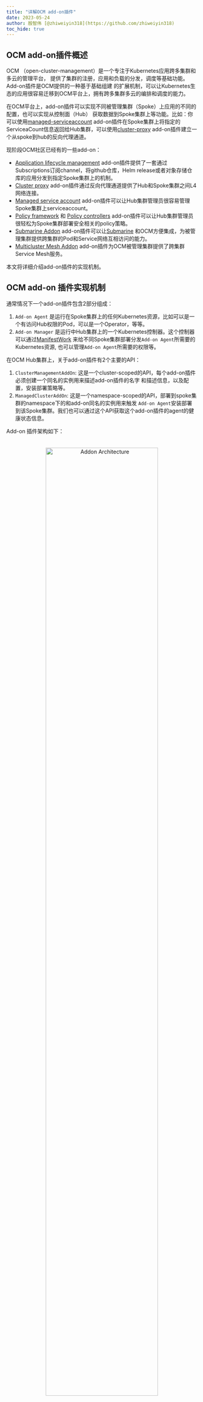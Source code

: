 ```yaml
---
title: "详解OCM add-on插件"
date: 2023-05-24
author: 殷智伟 [@zhiweiyin318](https://github.com/zhiweiyin318)
toc_hide: true
---
```



##  OCM add-on插件概述

OCM （open-cluster-management）是一个专注于Kubernetes应用跨多集群和多云的管理平台，
提供了集群的注册，应用和负载的分发，调度等基础功能。Add-on插件是OCM提供的一种基于基础组建
的扩展机制，可以让Kubernetes生态的应用很容易迁移到OCM平台上，拥有跨多集群多云的编排和调度的能力。

在OCM平台上，add-on插件可以实现不同被管理集群（Spoke）上应用的不同的配置，也可以实现从控制面（Hub）
获取数据到Spoke集群上等功能。比如：你可以使用[managed-serviceaccount](https://github.com/open-cluster-management-io/managed-serviceaccount)
add-on插件在Spoke集群上将指定的ServiceaCount信息返回给Hub集群，可以使用[cluster-proxy](https://github.com/open-cluster-management-io/cluster-proxy)
add-on插件建立一个从spoke到hub的反向代理通道。

现阶段OCM社区已经有的一些add-on：
* [Application lifecycle management](https://open-cluster-management.io/zh/getting-started/integration/app-lifecycle/)
  add-on插件提供了一套通过Subscriptions订阅channel，将github仓库，Helm release或者对象存储仓库的应用分发到指定Spoke集群上的机制。
* [Cluster proxy](https://open-cluster-management.io/getting-started/integration/cluster-proxy/) add-on插件通过反向代理通道提供了Hub和Spoke集群之间L4网络连接。
* [Managed service account](https://open-cluster-management.io/getting-started/integration/managed-serviceaccount/)
  add-on插件可以让Hub集群管理员很容易管理Spoke集群上serviceaccount。
* [Policy framework](https://open-cluster-management.io/getting-started/integration/policy-framework/) 和
  [Policy controllers](https://open-cluster-management.io/getting-started/integration/policy-controllers/)
  add-on插件可以让Hub集群管理员很轻松为Spoke集群部署安全相关的policy策略。
* [Submarine Addon](https://github.com/stolostron/submariner-addon) add-on插件可以让[Submarine](https://github.com/submariner-io/submariner)
  和OCM方便集成，为被管理集群提供跨集群的Pod和Service网络互相访问的能力。
* [Multicluster Mesh Addon](https://github.com/stolostron/multicluster-mesh-addon) add-on插件为OCM被管理集群提供了跨集群Service Mesh服务。


本文将详细介绍add-on插件的实现机制。

## OCM add-on 插件实现机制

通常情况下一个add-on插件包含2部分组成：
1. `Add-on Agent` 是运行在Spoke集群上的任何Kubernetes资源，比如可以是一个有访问Hub权限的Pod，可以是一个Operator，等等。
2. `Add-on Manager` 是运行中Hub集群上的一个Kubernetes控制器。这个控制器可以通过[ManifestWork](https://open-cluster-management.io/concepts/manifestwork/)
   来给不同Spoke集群部署分发`Add-on Agent`所需要的Kubernetes资源, 也可以管理`Add-on Agent`所需要的权限等。

在OCM Hub集群上，关于add-on插件有2个主要的API：
1. `ClusterManagementAddOn`: 这是一个cluster-scoped的API，每个add-on插件必须创建一个同名的实例用来描述add-on插件的名字
   和描述信息，以及配置，安装部署策略等。
2. `ManagedClusterAddOn`: 这是一个namespace-scoped的API，部署到spoke集群的namespace下的和add-on同名的实例用来触发
   `Add-on Agent`安装部署到该Spoke集群。我们也可以通过这个API获取这个add-on插件的agent的健康状态信息。

Add-on 插件架构如下：

<div style="text-align: center; padding: 20px;">
   <img src="./assets/addon-architecture.png" alt="Addon Architecture" style="margin: 0 auto; width: 80%">
</div>

创建：

`Add-on Manager` 监控`managedClusterAddOn` 来创建`manifestWork`把`Add-on Agent`部署到Spoke集群上，也可以根据
配置的部署策略只将agent部署到策略选中的集群上。

注册：

如果`Add-on Agent` 需要访问Hub集群，`registration-agent`会根据`managedClusterAddOn` 中的注册信息来向Hub集群
发起CSR请求来申请访问Hub集群的权限，`Add-on Manager` 根据自定义的approve策略来检查CSR请求，approve后，创建对应的RBAC
权限给agent，`registration-agent` 会生成一个含有指定权限的kubeconfig secret， agent可以通过这个secret来访问Hub集群。

原生Kubernetes CSR只支持`kubernetes.io/kube-apiserver-client`,`kubernetes.io/kube-apiserver-client-kubelet`
和`kubernetes.io/kubelet-serving` 这几种签名者（signer），我们可以提供让用户自定义证书和签名者来访问非kube-apiserver的服务，
在`Add-on Manager`上可以自定义验证签名者和证书是否正确来完成add-on的注册。

健康检查：

`Add-on Agent`可以通过`addon-framework`提供的lease功能在Spoke集群上维护一个lease，`registration-agent` 监控这个Lease，
并通过Lease状态判断Agent是否健康，并更新到Hub集群的`managedClusterAddOn`的`Available`状态中。用户也可以通过其他自定义方式
来进行agent的健康检查，比如通过Add-on ManifestWork中某个资源的字段来判断agent是否健康。

开发：

OCM 社区提供了一个[addon-framework](https://github.com/open-cluster-management-io/addon-framework)的库，
可以方便开发者快速开发自己的add-on插件Manager，也可以将自己的Kubernetnes 应用通过addon-framework便捷的以add-on插件的
形式迁移到OCM多集群上。

开发者将自己的Agent侧要部署的资源以Helm Chart或者Go Template的形式直接拷贝到工程目录，通过调用[addonfactory](https://github.com/open-cluster-management-io/addon-framework/blob/main/pkg/addonfactory/addonfactory.go)就可以完成整个add-on注册，配置，健康检查等所有功能。详细请
参考[add-on 开发指引](https://open-cluster-management.io/developer-guides/addon/).

## 例子

我们以`addon-framework`中的[helloworldhelm](https://github.com/open-cluster-management-io/addon-framework/tree/main/examples)
add-on插件来举例。 这个add-on插件例子是将Hub集群上集群namespace下的configmap同步到Spoke集群上。

首先我们用KinD创建2个集群，一个当Hub集群安装OCM，并将另一个作为Spoke集群，以cluster1的名字注册到Hub集群。
可以参考[OCM安装](https://open-cluster-management.io/zh//getting-started/)。

```bash
$ kubectl get mcl
NAME       HUB ACCEPTED   MANAGED CLUSTER URLS   JOINED   AVAILABLE   AGE
cluster1   true           https://localhost      True     True        17s
```

然后在Hub集群上安装`helloworldhelm` add-on插件的`Add-on Manager`控制器。 具体步骤参考[部署helloworldhelm add-on](https://github.com/open-cluster-management-io/addon-framework/tree/main/examples)。

```bash
$ kubectl get deployments.apps -n open-cluster-management helloworld-controller
NAME                        READY   UP-TO-DATE   AVAILABLE   AGE
helloworldhelm-controller   1/1     1            1           50s
```

在Hub集群上我们可以看到`helloworldhelm` add-on插件的`ClusterManagementAddOn`：
```bash
$ kubectl get clustermanagementaddons.addon.open-cluster-management.io helloworldhelm -o yaml
apiVersion: addon.open-cluster-management.io/v1alpha1
kind: ClusterManagementAddOn
metadata:
  creationTimestamp: "2023-05-28T14:12:32Z"
  generation: 1
  name: helloworldhelm
  resourceVersion: "457615"
  uid: 29ac6292-7346-4bc9-8013-fd90f40589d6
spec:
  addOnMeta:
    description: helloworldhelm is an example addon created by helm chart
    displayName: helloworldhelm
  installStrategy:
    type: Manual
  supportedConfigs:
  - group: addon.open-cluster-management.io
    resource: addondeploymentconfigs
  - group: ""
    resource: configmaps
```

给cluster1 集群上部署`helloworldhelm` add-on, agent部署到Spoke集群的`open-cluster-management-agent-addon` namespace。
```bash
$ clusteradm addon enable --names helloworldhelm --namespace open-cluster-management-agent-addon --clusters cluster1
```

我们看到Hub集群上cluster1的namespace下部署了一个`managedClusterAddon`:
```bash
$ kubectl get managedclusteraddons.addon.open-cluster-management.io -n cluster1 helloworldhelm -o yaml
apiVersion: addon.open-cluster-management.io/v1alpha1
kind: ManagedClusterAddOn
metadata:
  creationTimestamp: "2023-05-28T14:13:56Z"
  finalizers:
  - addon.open-cluster-management.io/addon-pre-delete
  generation: 1
  name: helloworldhelm
  namespace: cluster1
  ownerReferences:
  - apiVersion: addon.open-cluster-management.io/v1alpha1
    blockOwnerDeletion: true
    controller: true
    kind: ClusterManagementAddOn
    name: helloworldhelm
    uid: 29ac6292-7346-4bc9-8013-fd90f40589d6
  resourceVersion: "458003"
  uid: 84ceac57-3a7d-442f-bc28-d9828023d880
spec:
  installNamespace: open-cluster-management-agent-addon
status:
  conditions:
  - lastTransitionTime: "2023-05-28T14:13:57Z"
    message: Registration of the addon agent is configured
    reason: SetPermissionApplied
    status: "True"
    type: RegistrationApplied
  - lastTransitionTime: "2023-05-28T14:13:57Z"
    message: manifests of addon are applied successfully
    reason: AddonManifestApplied
    status: "True"
    type: ManifestApplied
  - lastTransitionTime: "2023-05-28T14:13:57Z"
    message: client certificate rotated starting from 2023-05-28 14:08:57 +0000 UTC
      to 2024-05-27 14:08:57 +0000 UTC
    reason: ClientCertificateUpdated
    status: "True"
    type: ClusterCertificateRotated
  - lastTransitionTime: "2023-05-28T14:15:04Z"
    message: helloworldhelm add-on is available.
    reason: ManagedClusterAddOnLeaseUpdated
    status: "True"
    type: Available
  namespace: open-cluster-management-agent-addon
  registrations:
  - signerName: kubernetes.io/kube-apiserver-client
    subject:
      groups:
      - system:open-cluster-management:cluster:cluster1:addon:helloworldhelm
      - system:open-cluster-management:addon:helloworldhelm
      - system:authenticated
      user: system:open-cluster-management:cluster:cluster1:addon:helloworldhelm:agent:8xz2x
  supportedConfigs:
  - group: ""
    resource: configmaps
  - group: addon.open-cluster-management.io
    resource: addondeploymentconfigs
```

在Hub集群上的cluster1 namespace下，我们还可以看到部署add-on agent对应的`manifestWork`。
```bash
$ kubectl get manifestwork -n cluster1
NAME                            AGE
addon-helloworldhelm-deploy-0   7m18s
```

在Spoke集群cluster1上，我们可以看到agent部署在了`open-cluster-management-agent-addon` namespace下,
agent通过绑定hub的kubeconfig来访问Hub同步configmap。
```bash
$ kubectl get deployments.apps -n open-cluster-management-agent-addon
NAME                   READY   UP-TO-DATE   AVAILABLE   AGE
helloworldhelm-agent   1/1     1            1           8m17s

$ kubectl get secret -n open-cluster-management-agent-addon
NAME                                  TYPE                                  DATA   AGE
helloworldhelm-hub-kubeconfig         Opaque                                3      8m17s
```

## OCM add-on最新的改进和计划

在最新发布的OCM v0.11.0版本中，我们对add-on进行了很多功能的增强：
1. 在Hub集群上有专门的[addon-manager](https://github.com/open-cluster-management-io/enhancements/tree/main/enhancements/sig-architecture/12-addon-manager)
组建来管理add-on插件的配置和生命周期。
2. 特别增强了[add-on生命周期的管理](https://github.com/open-cluster-management-io/enhancements/tree/main/enhancements/sig-architecture/81-addon-lifecycle)，升级了`ClusterManagementAddon` 和 `ManagedClusterAddOn`这两个API，
用户可以通过和[Placement](https://github.com/open-cluster-management-io/placement)结合对指定集群上的add-on进行滚动升级和金丝雀升级。
3. 我们还在设计一种新的add-on API [AddonTemplate](https://github.com/open-cluster-management-io/enhancements/tree/main/enhancements/sig-architecture/82-addon-template) 来让用户不用进行代码开发就可以轻松实现自己的add-on插件的部署安装。

